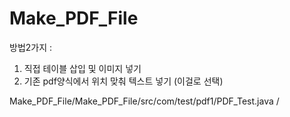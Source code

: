 # Make_PDF_File
방법2가지 : 
1. 직접 테이블 삽입 및 이미지 넣기
2. 기존 pdf양식에서 위치 맞춰 텍스트 넣기 (이걸로 선택)

Make_PDF_File/Make_PDF_File/src/com/test/pdf1/PDF_Test.java /
